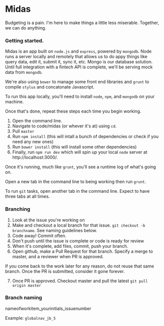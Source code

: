 # Midas

<!-- ![](https://media0.giphy.com/media/Vfbloa5iOdix2/200.gif)-->

Budgeting is a pain. I'm here to make things a little less miserable. Together, we can do anything.

### Getting started.

Midas is an app built on `node.js` and `express`, powered by `mongodb`. Node runs a server locally and remotely that allows us to do appy things like query data, edit it, submit it, sync it, etc. Mongo is our database solution. Until full integration with a fintech API is complete, we'll be serving mock data from `mongodb`.

We're also using `bower` to manage some front end libraries and `grunt` to compile `stylus` and concatonate Javascript.

To run this app locally, you'll need to install `node`, `npm`, and `mongodb` on your machine.

Once that's done, repeat these steps each time you begin working.

1. Open the command line.
2. Navigate to code/midas (or whever it's at) using `cd`.
3. Pull `master`
5. Run `npm install` (this will intall a bunch of dependencies or check if you need any new ones)
6. Run `bower install` (this will install some other dependencies)
7. Finally, run `npm run dev` which will spin up your local `node` server at http://localhost:3000/. 

Once it's running, much like `grunt`, you'll see a runtime log of what's going on.

Open a new tab in the command line to being working then run `grunt`.

To run `git` tasks, open another tab in the command line. Expect to have three tabs at all times.

### Branching

1. Look at the issue you're working on
2. Make and checkout a local branch for that issue. `git checkout -b branchname`. See naming guidelines below.
3. Code away! Commit often. 
4. Don't push until the issue is complete or code is ready for review
5. When it's complete, add files, commit, push your branch. 
6. Open github, make a Pull Request for that branch. Specify a merge to master, and a reviewer when PR is approved.

If you come back to the work later for any reason, do not reuse that same branch. Once the PR is submitted, consider it gone forever.

7. Once PR is approved. Checkout master and pull the latest `git pull origin master`

### Branch naming

nameofworkitem_yourinitials_issuenumber

Example: `globalnav_jb_5`
